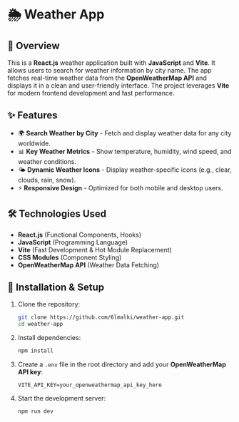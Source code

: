# 🌦️ Weather App

## 🌟 Overview
This is a **React.js** weather application built with **JavaScript** and **Vite**. It allows users to search for weather information by city name. The app fetches real-time weather data from the **OpenWeatherMap API** and displays it in a clean and user-friendly interface. The project leverages **Vite** for modern frontend development and fast performance.

## ✨ Features
- 🌍 **Search Weather by City** - Fetch and display weather data for any city worldwide.
- 📊 **Key Weather Metrics** - Show temperature, humidity, wind speed, and weather conditions.
- 🌤️ **Dynamic Weather Icons** - Display weather-specific icons (e.g., clear, clouds, rain, snow).
- ⚡ **Responsive Design** - Optimized for both mobile and desktop users.

## 🛠️ Technologies Used
- **React.js** (Functional Components, Hooks)
- **JavaScript** (Programming Language)
- **Vite** (Fast Development & Hot Module Replacement)
- **CSS Modules** (Component Styling)
- **OpenWeatherMap API** (Weather Data Fetching)

## 🚀 Installation & Setup
1. Clone the repository:
   ```bash
   git clone https://github.com/6lmalki/weather-app.git
   cd weather-app
   ```
2. Install dependencies:
   ```bash
   npm install
   ```
3. Create a `.env` file in the root directory and add your **OpenWeatherMap API key**:
   ```env
   VITE_API_KEY=your_openweathermap_api_key_here
   ```
4. Start the development server:
   ```bash
   npm run dev
   ```
